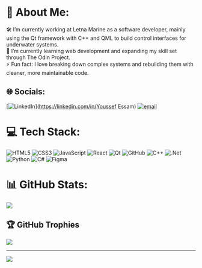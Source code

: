 # 💫 About Me:
🛠️ I’m currently working at Letna Marine as a software developer, mainly using the Qt framework with C++ and QML to build control interfaces for underwater systems.
<br>
🌱 I’m currently learning web development and expanding my skill set through The Odin Project.
<br>
⚡ Fun fact: I love breaking down complex systems and rebuilding them with cleaner, more maintainable code.


## 🌐 Socials:
[![LinkedIn](https://img.shields.io/badge/LinkedIn-%230077B5.svg?logo=linkedin&logoColor=white)](https://linkedin.com/in/Youssef Essam) [![email](https://img.shields.io/badge/Email-D14836?logo=gmail&logoColor=white)](mailto:youssefmetawe0@gmail.com) 

# 💻 Tech Stack:
![HTML5](https://img.shields.io/badge/html5-%23E34F26.svg?style=for-the-badge&logo=html5&logoColor=white)
![CSS3](https://img.shields.io/badge/css3-%231572B6.svg?style=for-the-badge&logo=css3&logoColor=white) 
![JavaScript](https://img.shields.io/badge/javascript-%23323330.svg?style=for-the-badge&logo=javascript&logoColor=%23F7DF1E) 
![React](https://img.shields.io/badge/react-%2320232a.svg?style=for-the-badge&logo=react&logoColor=%2361DAFB) 
![Qt](https://img.shields.io/badge/Qt-%23217346.svg?style=for-the-badge&logo=Qt&logoColor=white) 
![GitHub](https://img.shields.io/badge/github-%23121011.svg?style=for-the-badge&logo=github&logoColor=white) 
![C++](https://img.shields.io/badge/c++-%2300599C.svg?style=for-the-badge&logo=c%2B%2B&logoColor=white) 
![.Net](https://img.shields.io/badge/.NET-5C2D91?style=for-the-badge&logo=.net&logoColor=white) 
![Python](https://img.shields.io/badge/python-3670A0?style=for-the-badge&logo=python&logoColor=ffdd54) 
![C#](https://img.shields.io/badge/c%23-%23239120.svg?style=for-the-badge&logo=csharp&logoColor=white) 
![Figma](https://img.shields.io/badge/figma-%23F24E1E.svg?style=for-the-badge&logo=figma&logoColor=white) 

# 📊 GitHub Stats:
![](https://github-readme-stats.vercel.app/api?username=joeshawky&theme=radical&hide_border=false&include_all_commits=false&count_private=false)<br/>

## 🏆 GitHub Trophies
![](https://github-profile-trophy.vercel.app/?username=joeshawky&theme=radical&no-frame=false&no-bg=true&margin-w=4)

---
[![](https://visitcount.itsvg.in/api?id=joeshawky&icon=0&color=0)](https://visitcount.itsvg.in)

<!-- Proudly created with GPRM ( https://gprm.itsvg.in ) -->